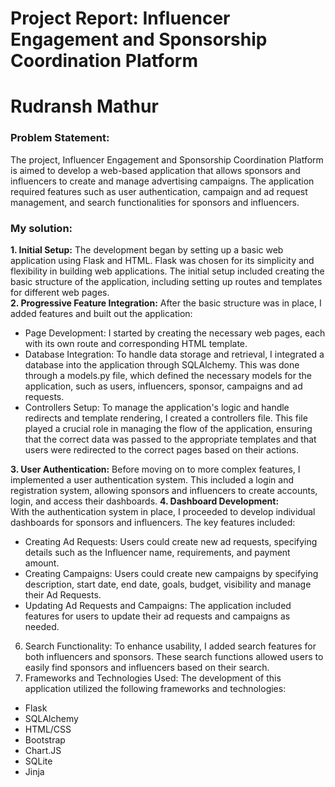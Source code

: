 # Project Report: Influencer Engagement and Sponsorship Coordination Platform
# Rudransh Mathur

### Problem Statement:
The project, Influencer Engagement and Sponsorship Coordination Platform is aimed to develop a web-based application that allows sponsors and influencers to create and manage advertising campaigns. The application required features such as user authentication, campaign and ad request management, and search functionalities for sponsors and influencers.
### My solution:
****1. Initial Setup:**** The development began by setting up a basic web application using Flask and HTML. Flask was chosen for its simplicity and flexibility in building web applications. The initial setup included creating the basic structure of the application, including setting up routes and templates for different web pages.<br>
****2. Progressive Feature Integration:**** After the basic structure was in place, I added features and built out the application:<br>
<ul>
  <li>Page Development: I started by creating the necessary web pages, each with its own route and corresponding HTML template.</li>
  <li>Database Integration: To handle data storage and retrieval, I integrated a database into the application through SQLAlchemy. This was done through a models.py file, which defined the necessary models for the application, such as users, influencers, sponsor, campaigns and ad requests.</li>
  <li>Controllers Setup: To manage the application's logic and handle redirects and template rendering, I created a controllers file. This file played a crucial role in managing the flow of the application, ensuring that the correct data was passed to the appropriate templates and that users were redirected to the correct pages based on their actions.</li>
</ul>

****3. User Authentication:**** Before moving on to more complex features, I implemented a user authentication system. This included a login and registration system, allowing sponsors and influencers to create accounts, login, and access their dashboards.
****4. Dashboard Development:**** <br> With the authentication system in place, I proceeded to develop individual dashboards for sponsors and influencers. The key features included:
<ul>
  <li>Creating Ad Requests: Users could create new ad requests, specifying details such as the Influencer name, requirements, and payment amount.</li>
  <li>Creating Campaigns: Users could create new campaigns by specifying description, start date, end date, goals, budget, visibility and manage their Ad Requests.</li>
  <li>Updating Ad Requests and Campaigns: The application included features for users to update their ad requests and campaigns as needed.</li>
</ul>

6. Search Functionality: To enhance usability, I added search features for both influencers and sponsors. These search functions allowed users to easily find sponsors and influencers based on their search.
7. Frameworks and Technologies Used: The development of this application utilized the following frameworks and technologies:
<ul>
  <li>Flask</li>
  <li>SQLAlchemy</li>
  <li>HTML/CSS</li>
  <li>Bootstrap</li>
  <li>Chart.JS</li>
  <li>SQLite</li>
  <li>Jinja</li>
</ul>
